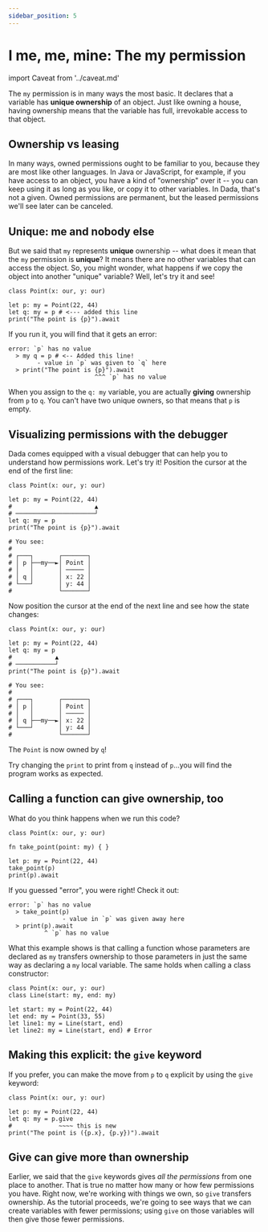```yaml
---
sidebar_position: 5
---
```


# I me, me, mine: The my permission

import Caveat from '../caveat.md'

<Caveat/>

The `my` permission is in many ways the most basic. It declares that a variable has **unique ownership** of an object. Just like owning a house, having ownership means that the variable has full, irrevokable access to that object.

## Ownership vs leasing

In many ways, owned permissions ought to be familiar to you, because they are most like other languages. In Java or JavaScript, for example, if you have access to an object, you have a kind of "ownership" over it -- you can keep using it as long as you like, or copy it to other variables. In Dada, that's not a given. Owned permissions are permanent, but the leased permissions we'll see later can be canceled.

## Unique: me and nobody else

But we said that `my` represents **unique** ownership -- what does it mean that the `my` permission is **unique**? It means there are no other variables that can access the object. So, you might wonder, what happens if we copy the object into another "unique" variable? Well, let's try it and see!

```
class Point(x: our, y: our)

let p: my = Point(22, 44)
let q: my = p # <--- added this line
print("The point is {p}").await
```

If you run it, you will find that it gets an error:

<!-- FIXME: no error is emitted for the code above -->

```
error: `p` has no value
  > my q = p # <-- Added this line!
        - value in `p` was given to `q` here
  > print("The point is {p}").await
                        ^^^ `p` has no value
```

When you assign to the `q: my` variable, you are actually **giving** ownership from `p` to `q`. You can't have two unique owners, so that means that `p` is empty.

## Visualizing permissions with the debugger

Dada comes equipped with a visual debugger that can help you to understand how permissions work. Let's try it! Position the cursor at the end of the first line:

```
class Point(x: our, y: our)

let p: my = Point(22, 44)
#                       ▲
# ──────────────────────┘
let q: my = p
print("The point is {p}").await

# You see:
#
# ┌───┐       ┌───────┐
# │ p ├──my──►│ Point │
# │   │       │ ───── │
# │ q │       │ x: 22 │
# └───┘       │ y: 44 │
#             └───────┘
```

Now position the cursor at the end of the next line and see how the state changes:

```
class Point(x: our, y: our)

let p: my = Point(22, 44)
let q: my = p
#            ▲
# ───────────┘
print("The point is {p}").await

# You see:
#
# ┌───┐       ┌───────┐
# │ p │       │ Point │
# │   │       │ ───── │
# │ q ├──my──►│ x: 22 │
# └───┘       │ y: 44 │
#             └───────┘
```

The `Point` is now owned by `q`!

Try changing the `print` to print from `q` instead of `p`...you will find the program works as expected.

## Calling a function can give ownership, too

What do you think happens when we run this code?

```
class Point(x: our, y: our)

fn take_point(point: my) { }

let p: my = Point(22, 44)
take_point(p)
print(p).await
```

If you guessed "error", you were right! Check it out:

<!-- FIXME: no error is emitted for the code above -->

```
error: `p` has no value
  > take_point(p)
               - value in `p` was given away here
  > print(p).await
          ^ `p` has no value
```

What this example shows is that calling a function whose parameters are declared as `my` transfers ownership to those parameters in just the same way as declaring a `my` local variable. The same holds when calling a class constructor:

```
class Point(x: our, y: our)
class Line(start: my, end: my)

let start: my = Point(22, 44)
let end: my = Point(33, 55)
let line1: my = Line(start, end)
let line2: my = Line(start, end) # Error
```

## Making this explicit: the `give` keyword

If you prefer, you can make the move from `p` to `q` explicit by using the `give` keyword:

```
class Point(x: our, y: our)

let p: my = Point(22, 44)
let q: my = p.give
#             ~~~~ this is new
print("The point is ({p.x}, {p.y})").await
```

## Give can give more than ownership

Earlier, we said that the `give` keywords gives _all the permissions_ from one place to another. That is true no matter how many or how few permissions you have. Right now, we're working with things we own, so `give` transfers ownership. As the tutorial proceeds, we're going to see ways that we can create variables with fewer permissions; using `give` on those variables will then give those fewer permissions.
